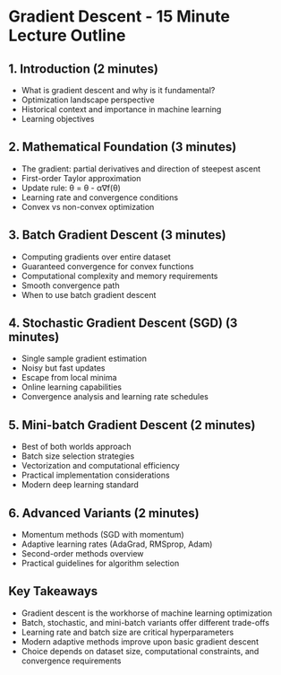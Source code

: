# Gradient Descent - 15 Minute Lecture Outline

## 1. Introduction (2 minutes)
- What is gradient descent and why is it fundamental?
- Optimization landscape perspective
- Historical context and importance in machine learning
- Learning objectives

## 2. Mathematical Foundation (3 minutes)
- The gradient: partial derivatives and direction of steepest ascent
- First-order Taylor approximation
- Update rule: θ = θ - α∇f(θ)
- Learning rate and convergence conditions
- Convex vs non-convex optimization

## 3. Batch Gradient Descent (3 minutes)
- Computing gradients over entire dataset
- Guaranteed convergence for convex functions
- Computational complexity and memory requirements
- Smooth convergence path
- When to use batch gradient descent

## 4. Stochastic Gradient Descent (SGD) (3 minutes)
- Single sample gradient estimation
- Noisy but fast updates
- Escape from local minima
- Online learning capabilities
- Convergence analysis and learning rate schedules

## 5. Mini-batch Gradient Descent (2 minutes)
- Best of both worlds approach
- Batch size selection strategies
- Vectorization and computational efficiency
- Practical implementation considerations
- Modern deep learning standard

## 6. Advanced Variants (2 minutes)
- Momentum methods (SGD with momentum)
- Adaptive learning rates (AdaGrad, RMSprop, Adam)
- Second-order methods overview
- Practical guidelines for algorithm selection

## Key Takeaways
- Gradient descent is the workhorse of machine learning optimization
- Batch, stochastic, and mini-batch variants offer different trade-offs
- Learning rate and batch size are critical hyperparameters
- Modern adaptive methods improve upon basic gradient descent
- Choice depends on dataset size, computational constraints, and convergence requirements
